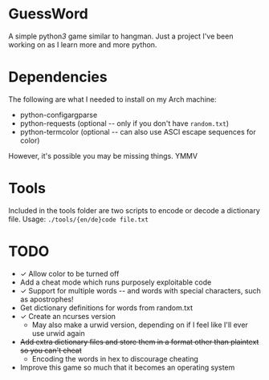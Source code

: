 # GuessWord
A simple python*3* game similar to hangman. Just a project I've been working on as I learn more and more python.

# Dependencies
The following are what I needed to install on my Arch machine:
* python-configargparse
* python-requests (optional -- only if you don't have `random.txt`)
* python-termcolor (optional -- can also use ASCI escape sequences for color)

However, it's possible you may be missing things. YMMV

# Tools
Included in the tools folder are two scripts to encode or decode a dictionary file. Usage: `./tools/{en/de}code file.txt`

# TODO
* ✓ Allow color to be turned off
* Add a cheat mode which runs purposely exploitable code
* ✓ Support for multiple words -- and words with special characters, such as apostrophes!
* Get dictionary definitions for words from random.txt
* ✓ Create an ncurses version
  * May also make a urwid version, depending on if I feel like I'll ever use urwid again
* ~~Add extra dictionary files and store them in a format other than plaintext so you can't cheat~~
  * Encoding the words in hex to discourage cheating
* Improve this game so much that it becomes an operating system


